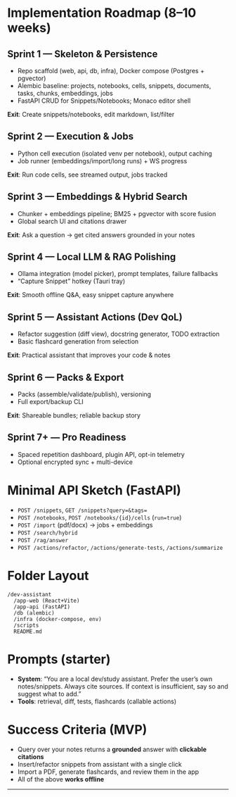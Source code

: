 # Implementation Roadmap (8–10 weeks)

## Sprint 1 — Skeleton & Persistence

* Repo scaffold (web, api, db, infra), Docker compose (Postgres + pgvector)
* Alembic baseline: projects, notebooks, cells, snippets, documents, tasks, chunks, embeddings, jobs
* FastAPI CRUD for Snippets/Notebooks; Monaco editor shell

**Exit**: Create snippets/notebooks, edit markdown, list/filter

## Sprint 2 — Execution & Jobs

* Python cell execution (isolated venv per notebook), output caching
* Job runner (embeddings/import/long runs) + WS progress

**Exit**: Run code cells, see streamed output, jobs tracked

## Sprint 3 — Embeddings & Hybrid Search

* Chunker + embeddings pipeline; BM25 + pgvector with score fusion
* Global search UI and citations drawer

**Exit**: Ask a question → get cited answers grounded in your notes

## Sprint 4 — Local LLM & RAG Polishing

* Ollama integration (model picker), prompt templates, failure fallbacks
* “Capture Snippet” hotkey (Tauri tray)

**Exit**: Smooth offline Q\&A, easy snippet capture anywhere

## Sprint 5 — Assistant Actions (Dev QoL)

* Refactor suggestion (diff view), docstring generator, TODO extraction
* Basic flashcard generation from selection

**Exit**: Practical assistant that improves your code & notes

## Sprint 6 — Packs & Export

* Packs (assemble/validate/publish), versioning
* Full export/backup CLI

**Exit**: Shareable bundles; reliable backup story

## Sprint 7+ — Pro Readiness

* Spaced repetition dashboard, plugin API, opt-in telemetry
* Optional encrypted sync + multi-device

# Minimal API Sketch (FastAPI)

* `POST /snippets`, `GET /snippets?query=&tags=`
* `POST /notebooks`, `POST /notebooks/{id}/cells` (`run=true`)
* `POST /import` (pdf/docx) → jobs + embeddings
* `POST /search/hybrid`
* `POST /rag/answer`
* `POST /actions/refactor`, `/actions/generate-tests`, `/actions/summarize`

# Folder Layout

```
/dev-assistant
  /app-web (React+Vite)
  /app-api (FastAPI)
  /db (alembic)
  /infra (docker-compose, env)
  /scripts
  README.md
```

# Prompts (starter)

* **System**: “You are a local dev/study assistant. Prefer the user’s own notes/snippets. Always cite sources. If
  context is insufficient, say so and suggest what to add.”
* **Tools**: retrieval, diff, tests, flashcards (callable actions)

# Success Criteria (MVP)

* Query over your notes returns a **grounded** answer with **clickable citations**
* Insert/refactor snippets from assistant with a single click
* Import a PDF, generate flashcards, and review them in the app
* All of the above **works offline**

---
